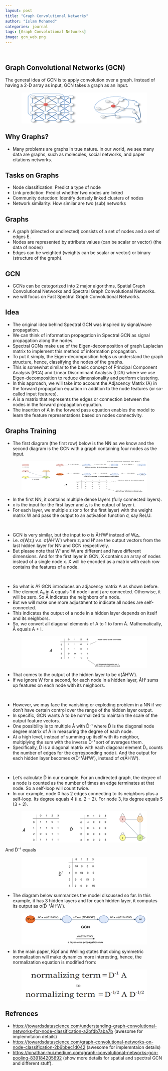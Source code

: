 ```yaml
---
layout: post
title: "Graph Convolutional Networks"
author: "Islam Mohamed"
categories: journal
tags: [Graph Convolutional Networks]
image: gcn_web.png
---
```

<br>


## Graph Convolutional Networks (GCN)


The general idea of GCN is to apply convolution over a graph. Instead of having a 2-D array as input, GCN takes a graph as an input.

<p align="center">
<img align="center" width="400" height="100" src="../assets/img/1*0rj1Pxlzyqkg_rrZiyRDNw.png">
</p>
<p align="center">
</p>

## Why Graphs?

- Many problems are graphs in true nature. In our world, we see many data are graphs, such as molecules, social networks, and paper citations networks.

## Tasks on Graphs

- Node classification: Predict a type of node
- Link prediction: Predict whether two nodes are linked
- Community detection: Identify densely linked clusters of nodes
- Network similarity: How similar are two (sub) networks


## Graphs 

- A graph (directed or undirected) consists of a set of nodes and a set of edges E.
- Nodes	are	represented	by attribute values	(can be	scalar or vector) (the data of nodes)
- Edges	can	be weighted	(weights can be	scalar or vector) or binary (structure of the graph).


## GCN
- GCNs can be categorized into 2 major algorithms, Spatial Graph Convolutional Networks and Spectral Graph Convolutional Networks. 
- we will focus on Fast Spectral Graph Convolutional Networks.

## Idea
- The original idea behind Spectral GCN was inspired by signal/wave propagation.
- We can think of information propagation in Spectral GCN as signal propagation along the nodes.
- Spectral GCNs make use of the Eigen-decomposition of graph Laplacian matrix to implement this method of information propagation.
- To put it simply, the Eigen-decomposition helps us understand the graph structure, hence, classifying the nodes of the graphs.
- This is somewhat similar to the basic concept of Principal Component Analysis (PCA) and Linear Discriminant Analysis (LDA) where we use Eigen-decomposition to reduce dimensionality and perform clustering.
- In this approach, we will take into account the Adjacency Matrix (A) in the forward propagation equation in addition to the node features (or so-called input features).
-  A is a matrix that represents the edges or connection between the nodes in the forward propagation equation. 
- The insertion of A in the forward pass equation enables the model to learn the feature representations based on nodes connectivity. 


## Graphs Training
- The first diagram (the first row) below is the NN as we know and the second diagram is the GCN with a graph containing four nodes as the input.

<p align="center">
<img align="center" width="400" height="100" src="../assets/img/1*mbRNSo9TTsKv3ESWXmT_tA.png">
</p>
<p align="center">
</p>

- In the first NN, it contains multiple dense layers (fully connected layers).
- x is the input for the first layer and zᵢ is the output of layer i.
- For each layer, we multiple z (or x for the first layer) with the weight matrix W and pass the output to an activation function σ, say ReLU. 

<br>

- GCN is very similar, but the input to σ is ÂHⁱWⁱ instead of Wᵢzᵢ. 
- i.e. σ(Wᵢzᵢ) v.s. σ(ÂHⁱWⁱ) where zᵢ and Hⁱ are the output vectors from the last hidden layer for NN and GCN respectively.
- But please note that Wⁱ and Wᵢ are different and have different dimensions. And for the first layer in GCN, X contains an array of nodes instead of a single node x. X will be encoded as a matrix with each row contains the features of a node.

<br>

- So what is Â? GCN introduces an adjacency matrix A as shown before.
- The element Aᵢⱼ in A equals 1 if node i and j are connected. Otherwise, it will be zero. So Â indicates the neighbors of a node. 
- But we will make one more adjustment to indicate all nodes are self-connected. 
- This indicates the output of a node in a hidden layer depends on itself and its neighbors. 
- So, we convert all diagonal elements of A to 1 to form Â. Mathematically, Â equals A + I.

<p align="center">
<img align="center" width="400" height="100" src="../assets/img/1*ty9ATWfw1G7AtbH8VYYDhA.png
">
</p>
<p align="center">
</p>

- That comes to the output of the hidden layer to be σ(ÂHⁱWⁱ). 
- If we ignore W for a second, for each node in a hidden layer, ÂHⁱ sums up features on each node with its neighbors.

<br>

- However, we may face the vanishing or exploding problem in a NN if we don’t have certain control over the range of the hidden layer output. 
- In specific, GCN wants Â to be normalized to maintain the scale of the output feature vectors. 
- One possibility is to multiple Â with D̂⁻¹ where D̂ is the diagonal node degree matrix of Â in measuring the degree of each node.
- At a high level, instead of summing up itself with its neighbor, multiplying the sum with the inverse D̂⁻¹ sort of averages them. 
- Specifically, D̂ is a diagonal matrix with each diagonal element D̂ᵢᵢ counts the number of edges for the corresponding node i. And the output for each hidden layer becomes σ(D̂⁻¹ÂHⁱWⁱ), instead of σ(ÂHⁱWⁱ).

<br>

- Let’s calculate D̂ in our example. For an undirected graph, the degree of a node is counted as the number of times an edge terminates at that node. So a self-loop will count twice. 
- In our example, node 0 has 2 edges connecting to its neighbors plus a self-loop. Its degree equals 4 (i.e. 2 + 2). For node 3, its degree equals 5 (3 + 2).

<p align="center">
<img align="center" width="400" height="100" src="../assets/img/1*m9hQE_Cz0VfzHZJJlCnVaQ.png
">
</p>
<p align="center">
</p>

And D̂⁻¹ equals

<p align="center">
<img align="center" width="400" height="100" src="../assets/img/1*-yKBxQje0TtbvzCBmlHFWQ.png
">
</p>
<p align="center">
</p>

- The diagram below summarizes the model discussed so far. In this example, it has 3 hidden layers and for each hidden layer, it computes its output as σ(D̂⁻¹ÂHⁱWⁱ). 

<p align="center">
<img align="center" width="400" height="100" src="../assets/img/1*mxSjmL-mPk50f4KEiteVig.png
">
</p>
<p align="center">
</p>

- In the main paper, Kipf and Welling states that doing symmetric normalization will make dynamics more interesting, hence, the normalization equation is modified from:

<p align="center">
<img align="center" width="400" height="100" src="../assets/img/1*yd8uL8Ewj_C4ES5faZVUxg.png
">
</p>
<p align="center">
</p>


## Refrences
- https://towardsdatascience.com/understanding-graph-convolutional-networks-for-node-classification-a2bfdb7aba7b (awesome for implemntaion details)
- https://towardsdatascience.com/graph-convolutional-networks-on-node-classification-2b6bbec1d042 (awesome for implemntaion details)
- https://jonathan-hui.medium.com/graph-convolutional-networks-gcn-pooling-839184205692 (show more details for spatial and spectral GCN and different stuff).
